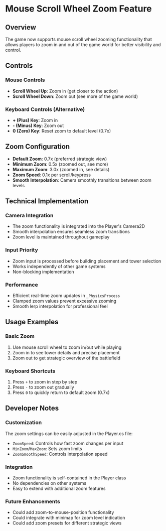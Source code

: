 # Mouse Scroll Wheel Zoom Feature

## Overview
The game now supports mouse scroll wheel zooming functionality that allows players to zoom in and out of the game world for better visibility and control.

## Controls

### Mouse Controls
- **Scroll Wheel Up**: Zoom in (get closer to the action)
- **Scroll Wheel Down**: Zoom out (see more of the game world)

### Keyboard Controls (Alternative)
- **+ (Plus) Key**: Zoom in
- **- (Minus) Key**: Zoom out
- **0 (Zero) Key**: Reset zoom to default level (0.7x)

## Zoom Configuration
- **Default Zoom**: 0.7x (preferred strategic view)
- **Minimum Zoom**: 0.5x (zoomed out, see more)
- **Maximum Zoom**: 3.0x (zoomed in, see details)
- **Zoom Speed**: 0.1x per scroll/keypress
- **Smooth Interpolation**: Camera smoothly transitions between zoom levels

## Technical Implementation

### Camera Integration
- The zoom functionality is integrated into the Player's Camera2D
- Smooth interpolation ensures seamless zoom transitions
- Zoom level is maintained throughout gameplay

### Input Priority
- Zoom input is processed before building placement and tower selection
- Works independently of other game systems
- Non-blocking implementation

### Performance
- Efficient real-time zoom updates in `_PhysicsProcess`
- Clamped zoom values prevent excessive zooming
- Smooth lerp interpolation for professional feel

## Usage Examples

### Basic Zoom
1. Use mouse scroll wheel to zoom in/out while playing
2. Zoom in to see tower details and precise placement
3. Zoom out to get strategic overview of the battlefield

### Keyboard Shortcuts
1. Press `+` to zoom in step by step
2. Press `-` to zoom out gradually
3. Press `0` to quickly return to default zoom (0.7x)

## Developer Notes

### Customization
The zoom settings can be easily adjusted in the Player.cs file:
- `ZoomSpeed`: Controls how fast zoom changes per input
- `MinZoom`/`MaxZoom`: Sets zoom limits
- `ZoomSmoothSpeed`: Controls interpolation speed

### Integration
- Zoom functionality is self-contained in the Player class
- No dependencies on other systems
- Easy to extend with additional zoom features

### Future Enhancements
- Could add zoom-to-mouse-position functionality
- Could integrate with minimap for zoom level indication
- Could add zoom presets for different strategic views
